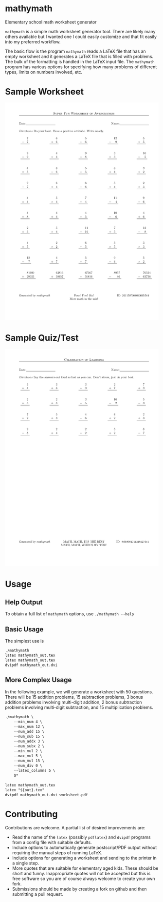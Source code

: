 # mathymath
Elementary school math worksheet generator

`mathymath` is a simple math worksheet generator tool.  There are likely
many others available but I wanted one I could easily customize and that
fit easily into my preferred workflow.

The basic flow is the program `mathymath` reads a LaTeX file that has an
empty worksheet and it generates a LaTeX file that is filled with problems.
The bulk of the formatting is handled in the LaTeX input file.  The `mathymath`
program has various options for specifying how many problems of different types,
limits on numbers involved, etc.

# Sample Worksheet
![Example mathymath generated worksheet](images/worksheet.png)

# Sample Quiz/Test
![Example mathymath generated test](images/test.png)


# Usage
## Help Output
To obtain a full list of `mathymath` options, use
`./mathymath --help`

## Basic Usage
The simplest use is
```
./mathymath
latex mathymath_out.tex
latex mathymath_out.tex
dvipdf mathymath_out.dvi
```

## More Complex Usage
In the following example, we will generate a worksheet with 50 questions.  There
will be 15 addition problems, 15 subtraction problems, 3 bonus addition problems
involving multi-digit addition, 2 bonus subtraction problems involving multi-digit
subtraction, and 15 multiplication problems.

```
./mathymath \
    --min_num 4 \
    --max_num 12 \
    --num_add 15 \
    --num_sub 15 \
    --num_addx 3 \
    --num_subx 2 \
    --min_mul 2 \
    --max_mul 5 \
    --num_mul 15 \
    --num_div 0 \
    --latex_columns 5 \
    $*

latex mathymath_out.tex
latex "${out}.tex"
dvipdf mathymath_out.dvi worksheet.pdf
```

# Contributing
Contributions are welcome.  A partial list of desired improvements are:
- Read the name of the `latex` (possibly `pdflatex`) and `dvipdf` programs
from a config file with suitable defaults.
- Include options to automatically generate postscript/PDF output without
requiring the manual steps of running LaTeX.
- Include options for generating a worksheet and sending to the printer in
a single step.
- More quotes that are suitable for elementary aged kids.  These should be
short and funny.  Inappropriate quotes will not be accepted but this is
free software so you are of course always welcome to create your own fork.
- Submissions should be made by creating a fork on github and then submitting
a pull request.


